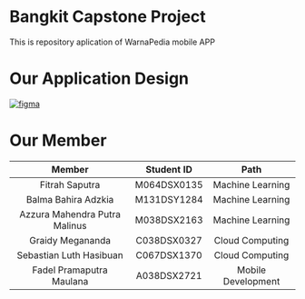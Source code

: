 # Bangkit Capstone Project
This is repository aplication of WarnaPedia mobile APP

# Our Application Design
[![figma](https://img.shields.io/badge/Figma-Our%20Design-success)]([https://www.figma.com/file/XX8rOGgty7gRRNtktFIL9U/YourNey?node-id=0%3A1](https://www.figma.com/file/dBuYG0fcS7lF9sxjDAhGE5/Product-Based-Capstone-Design))

# Our Member
|             Member            | Student ID  |         Path          |
| :---------------------------: | :---------: | :-------------------: |
|        Fitrah Saputra         | M064DSX0135 |   Machine Learning    |
|      Balma Bahira Adzkia      | M131DSY1284 |   Machine Learning    |
| Azzura Mahendra Putra Malinus | M038DSX2163 |   Machine Learning    |
|        Graidy Megananda       | C038DSX0327 |    Cloud Computing    |
|    Sebastian Luth Hasibuan    | C067DSX1370 |    Cloud Computing    |
|    Fadel Pramaputra Maulana   | A038DSX2721 |   Mobile Development  |
